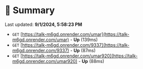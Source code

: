 # 📖 Summary
Last updated: **9/1/2024, 5:58:23 PM**

- `GET` [https://talk-m6gd.onrender.com/umar](https://talk-m6gd.onrender.com/umar) - **Up** (139ms)
- `GET` [https://talk-m6gd.onrender.com/9337](https://talk-m6gd.onrender.com/9337) - **Up** (87ms)
- `GET` [https://talk-m6gd.onrender.com/umar920](https://talk-m6gd.onrender.com/umar920) - **Up** (88ms)
